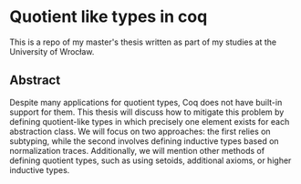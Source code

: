 # Quotient like types in coq 

This is a repo of my master's thesis written as part of my studies at the University of Wrocław.

## Abstract 

Despite many applications for quotient types, Coq does not have built-in support for
them. This thesis will discuss how to mitigate this problem by defining quotient-like
types in which precisely one element exists for each abstraction class. We will focus
on two approaches: the first relies on subtyping, while the second involves defining
inductive types based on normalization traces. Additionally, we will mention other
methods of defining quotient types, such as using setoids, additional axioms, or
higher inductive types.
